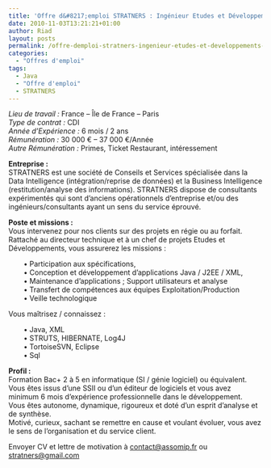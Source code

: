 ```yaml
---
title: 'Offre d&#8217;emploi STRATNERS : Ingénieur Etudes et Développements Java'
date: 2010-11-03T13:21:21+01:00
author: Riad
layout: posts
permalink: /offre-demploi-stratners-ingenieur-etudes-et-developpements-java/
categories:
  - "Offres d'emploi"
tags:
  - Java
  - "Offre d'emploi"
  - STRATNERS
---
```

_Lieu de travail :_ France &#8211; Île de France – Paris  
 _Type de contrat :_ CDI  
 _Année d&#8217;Expérience :_ 6 mois / 2 ans  
 _Rémunération :_ 30 000 € &#8211; 37 000 €/Année  
 _Autre Rémunération :_ Primes, Ticket Restaurant, intéressement

**Entreprise :**  
STRATNERS est une société de Conseils et Services spécialisée dans la Data Intelligence (intégration/reprise de données) et la Business Intelligence (restitution/analyse des informations). STRATNERS dispose de consultants expérimentés qui sont d&#8217;anciens opérationnels d&#8217;entreprise et/ou des ingénieurs/consultants ayant un sens du service éprouvé.

**Poste et missions :**  
Vous intervenez pour nos clients sur des projets en régie ou au forfait. Rattaché au directeur technique et à un chef de projets Etudes et Développements, vous assurerez les missions :

<p style="padding-left: 30px;">
  • Participation aux spécifications,<br /> • Conception et développement d’applications Java / J2EE / XML,<br /> • Maintenance d’applications ; Support utilisateurs et analyse<br /> • Transfert de compétences aux équipes Exploitation/Production<br /> • Veille technologique
</p>

Vous maîtrisez / connaissez :

<p style="padding-left: 30px;">
  • Java, XML<br /> • STRUTS, HIBERNATE, Log4J<br /> • TortoiseSVN, Eclipse<br /> • Sql
</p>

**Profil :**  
Formation Bac+ 2 à 5 en informatique (SI / génie logiciel) ou équivalent.  
Vous êtes issus d’une SSII ou d’un éditeur de logiciels et vous avez minimum 6 mois d&#8217;expérience professionnelle dans le développement.  
Vous êtes autonome, dynamique, rigoureux et doté d’un esprit d’analyse et de synthèse.  
Motivé, curieux, sachant se remettre en cause et voulant évoluer, vous avez le sens de l’organisation et du service client.

Envoyer CV et lettre de motivation à <contact@assomip.fr> ou <a href="mailto:stratners@gmail.com" target="_blank">stratners@gmail.com</a>
